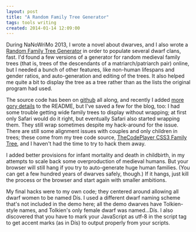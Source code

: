 ```yaml
---
layout: post
title: "A Random Family Tree Generator"
tags: tools writing 
created: 2014-01-14 12:09:00
---
```

During NaNoWriMo 2013, I wrote a novel about dwarves, and I also wrote a [Random Family Tree Generator](/tools/family-tree-generator/lineage.html) in order to populate several dwarf clans, fast.  I'd found a few versions of a generator for random medieval family trees (that is, trees of the descendants of a matriarch/patriarch pair) online, but I needed a bunch of other features, like non-human lifespans and gender ratios, and auto-generation and editing of the trees.  It also helped me quite a bit to display the tree as a tree rather than as the lists the original program had used.

The source code has been on [github](https://github.com/mcdemarco/family-tree-generator) all along, and recently I added [more gory details](https://github.com/mcdemarco/family-tree-generator/blob/master/README.md) to the README, but I've saved a few for the blog, too:   I had some trouble getting wide family trees to display without wrapping; at first only Safari would do it right, but eventually Safari also started wrapping them.  They still wrap sometimes despite my hack-around for the issue.  There are still some alignment issues with couples and only children in trees; these come from my tree code source, [TheCodePlayer CSS3 Family Tree](http://thecodeplayer.com/experiment/css3-family-tree/2), and I haven't had the time to try to hack them away.

I added better provisions for infant mortality and death in childbirth, in my attempts to scale back some overproduction of medieval humans.  But your browser will still hang if you try to auto-generate huge human families.  (You can get a few hundred years of dwarves safely, though.)  If it hangs, just kill the process or the browser and start again with smaller ambitions.

My final hacks were to my own code; they centered around allowing all dwarf women to be named Dís.  I used a different dwarf naming scheme that's not included in the demo here; all the demo dwarves have Tolkien-style names, and Tolkien's only female dwarf was named...Dís.  I also discovered that you have to mark your JavaScript as utf-8 in the script tag to get accent marks (as in Dís) to output properly from your scripts.

